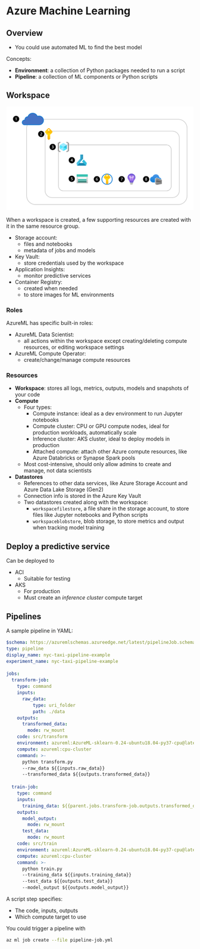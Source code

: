 # Azure Machine Learning


## Overview

- You could use automated ML to find the best model

Concepts:

- **Environment**: a collection of Python packages needed to run a script
- **Pipeline**: a collection of ML components or Python scripts


## Workspace

![Resources overview](images/azure_ml-overview-azure-resources.png)

When a workspace is created, a few supporting resources are created with it in the same resource group.

- Storage account:
  - files and notebooks
  - metadata of jobs and models
- Key Vault:
  - store credentials used by the workspace
- Application Insights:
  - monitor predictive services
- Container Registry:
  - created when needed
  - to store images for ML environments

### Roles

AzureML has specific built-in roles:

- AzureML Data Scientist:
  - all actions within the workspace except creating/deleting compute resources, or editing workspace settings
- AzureML Compute Operator:
  - create/change/manage compute resources

### Resources

- **Workspace**: stores all logs, metrics, outputs, models and snapshots of your code
- **Compute**
  - Four types:
    - Compute instance: ideal as a dev environment to run Jupyter notebooks
    - Compute cluster: CPU or GPU compute nodes, ideal for production workloads, automatically scale
    - Inference cluster: AKS cluster, ideal to deploy models in production
    - Attached compute: attach other Azure compute resources, like Azure Databricks or Synapse Spark pools
  - Most cost-intensive, should only allow admins to create and manage, not data scientists
- **Datastores**
  - References to other data services, like Azure Storage Account and Azure Data Lake Storage (Gen2)
  - Connection info is stored in the Azure Key Vault
  - Two datastores created along with the workspace:
    - `workspacefilestore`, a file share in the storage account, to store files like Jupyter notebooks and Python scripts
    - `workspaceblobstore`, blob storage, to store metrics and output when tracking model training


## Deploy a predictive service

Can be deployed to

- ACI
  - Suitable for testing
- AKS
  - For production
  - Must create an *inference cluster* compute target


## Pipelines

A sample pipeline in YAML:

```yaml
$schema: https://azuremlschemas.azureedge.net/latest/pipelineJob.schema.json
type: pipeline
display_name: nyc-taxi-pipeline-example
experiment_name: nyc-taxi-pipeline-example

jobs:
  transform-job:
    type: command
    inputs:
      raw_data:
          type: uri_folder
          path: ./data
    outputs:
      transformed_data:
        mode: rw_mount
    code: src/transform
    environment: azureml:AzureML-sklearn-0.24-ubuntu18.04-py37-cpu@latest
    compute: azureml:cpu-cluster
    command: >-
      python transform.py
      --raw_data ${{inputs.raw_data}}
      --transformed_data ${{outputs.transformed_data}}

  train-job:
    type: command
    inputs:
      training_data: ${{parent.jobs.transform-job.outputs.transformed_data}}
    outputs:
      model_output:
        mode: rw_mount
      test_data:
        mode: rw_mount
    code: src/train
    environment: azureml:AzureML-sklearn-0.24-ubuntu18.04-py37-cpu@latest
    compute: azureml:cpu-cluster
    command: >-
      python train.py
      --training_data ${{inputs.training_data}}
      --test_data ${{outputs.test_data}}
      --model_output ${{outputs.model_output}}
```

A script step specifies:

- The code, inputs, outputs
- Which compute target to use

You could trigger a pipeline with

```sh
az ml job create --file pipeline-job.yml
```
